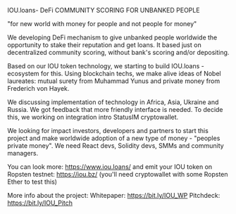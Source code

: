 IOU.loans- DeFi  COMMUNITY SCORING FOR UNBANKED PEOPLE

"for new world with money for people and not people for money"

We developing DeFi mechanism to give unbanked people worldwide the opportunity to stake their reputation and get loans. It based just on decentralized community scoring, without bank's scoring and/or depositing.

Based on our IOU token technology, we starting to build IOU.loans - ecosystem for this. Using blockchain techs, we make alive ideas of Nobel laureates: mutual surety from Muhammad Yunus and private money from Frederich von Hayek.

We discussing implementation of technology in Africa, Asia, Ukraine and Russia. We got feedback that more friendly interface is needed. To decide this, we working on integration intro StatusIM cryptowallet. 

We looking for impact investors, developers and partners to start this project and  make worldwide adoption of a new type of money - "peoples private money".
We need React devs, Solidity devs, SMMs and community managers.

You can look more: https://www.iou.loans/
and emit your IOU token  on Ropsten testnet: https://iou.bz/
(you'll need cryptowallet with some Ropsten Ether to test this)

More info about the project:
Whitepaper: https://bit.ly/IOU_WP
Pitchdeck: https://bit.ly/IOU_Pitch

